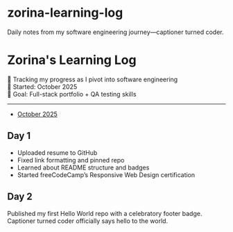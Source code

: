 # zorina-learning-log
Daily notes from my software engineering journey—captioner turned coder.
# Zorina's Learning Log

🧠 Tracking my progress as I pivot into software engineering  
📅 Started: October 2025  
🎯 Goal: Full-stack portfolio + QA testing skills

---
- [October 2025](./October-2025.md)
## Day 1
- Uploaded resume to GitHub
- Fixed link formatting and pinned repo
- Learned about README structure and badges
- Started freeCodeCamp’s Responsive Web Design certification

 ## Day 2
 Published my first Hello World repo with a celebratory footer badge. Captioner turned coder officially says hello to the world.
